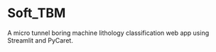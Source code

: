 # Soft_TBM
A micro tunnel boring machine lithology classification web app using Streamlit and PyCaret.
